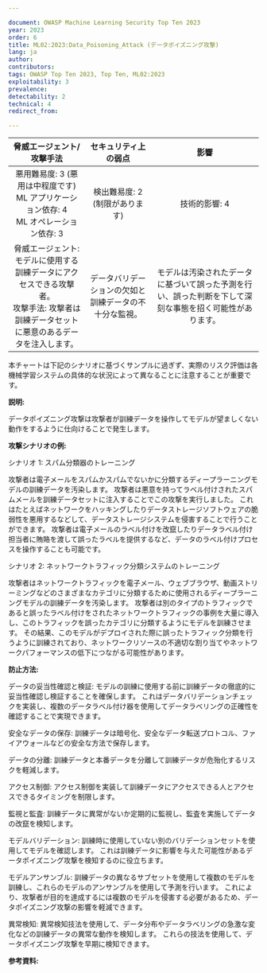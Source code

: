 ```yaml
---

document: OWASP Machine Learning Security Top Ten 2023
year: 2023
order: 6
title: ML02:2023:Data_Poisoning_Attack (データポイズニング攻撃)
lang: ja
author:
contributors:
tags: OWASP Top Ten 2023, Top Ten, ML02:2023
exploitability: 3
prevalence:
detectability: 2
technical: 4
redirect_from:

---
```


| 脅威エージェント/攻撃手法 | セキュリティ上の弱点 | 影響 |
|:-------------------------:|:--------------------:|:----:|
| 悪用難易度: 3 (悪用は中程度です)<br>ML アプリケーション依存: 4 <br>ML オペレーション依存: 3 | 検出難易度: 2<br>(制限があります) | 技術的影響: 4<br> |
| 脅威エージェント: モデルに使用する訓練データにアクセスできる攻撃者。<br>攻撃手法: 攻撃者は訓練データセットに悪意のあるデータを注入します。 | データバリデーションの欠如と訓練データの不十分な監視。 | モデルは汚染されたデータに基づいて誤った予測を行い、誤った判断を下して深刻な事態を招く可能性があります。 |


本チャートは下記のシナリオに基づくサンプルに過ぎず、実際のリスク評価は各機械学習システムの具体的な状況によって異なることに注意することが重要です。



**説明:**

データポイズニング攻撃は攻撃者が訓練データを操作してモデルが望ましくない動作をするように仕向けることで発生します。


**攻撃シナリオの例:**

シナリオ 1: スパム分類器のトレーニング

攻撃者は電子メールをスパムかスパムでないかに分類するディープラーニングモデルの訓練データを汚染します。
攻撃者は悪意を持ってラベル付けされたスパムメールを訓練データセットに注入することでこの攻撃を実行しました。
これはたとえばネットワークをハッキングしたりデータストレージソフトウェアの脆弱性を悪用するなどして、データストレージシステムを侵害することで行うことができます。
攻撃者は電子メールのラベル付けを改竄したりデータラベル付け担当者に賄賂を渡して誤ったラベルを提供するなど、データのラベル付けプロセスを操作することも可能です。





シナリオ 2: ネットワークトラフィック分類システムのトレーニング

攻撃者はネットワークトラフィックを電子メール、ウェブブラウザ、動画ストリーミングなどのさまざまなカテゴリに分類するために使用されるディープラーニングモデルの訓練データを汚染します。
攻撃者は別のタイプのトラフィックであると誤ったラベル付けをされたネットワークトラフィックの事例を大量に導入し、このトラフィックを誤ったカテゴリに分類するようにモデルを訓練させます。
その結果、このモデルがデプロイされた際に誤ったトラフィック分類を行うように訓練されており、ネットワークリソースの不適切な割り当てやネットワークパフォーマンスの低下につながる可能性があります。







**防止方法:**

データの妥当性確認と検証: モデルの訓練に使用する前に訓練データの徹底的に妥当性確認し検証することを確保します。
これはデータバリデーションチェックを実装し、複数のデータラベル付け器を使用してデータラベリングの正確性を確認することで実現できます。



安全なデータの保存: 訓練データは暗号化、安全なデータ転送プロトコル、ファイアウォールなどの安全な方法で保存します。


データの分離: 訓練データと本番データを分離して訓練データが危殆化するリスクを軽減します。


アクセス制御: アクセス制御を実装して訓練データにアクセスできる人とアクセスできるタイミングを制限します。


監視と監査: 訓練データに異常がないか定期的に監視し、監査を実施してデータの改竄を検知します。


モデルバリデーション: 訓練時に使用していない別のバリデーションセットを使用してモデルを確認します。
これは訓練データに影響を与えた可能性があるデータポイズニング攻撃を検知するのに役立ちます。


モデルアンサンブル: 訓練データの異なるサブセットを使用して複数のモデルを訓練し、これらのモデルのアンサンブルを使用して予測を行います。
これにより、攻撃者が目的を達成するには複数のモデルを侵害する必要があるため、データポイズニング攻撃の影響を軽減できます。



異常検知: 異常検知技法を使用して、データ分布やデータラベリングの急激な変化などの訓練データの異常な動作を検知します。
これらの技法を使用して、データポイズニング攻撃を早期に検知できます。



**参考資料:**
